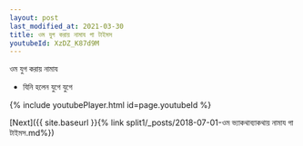 ```yaml
---
layout: post
last_modified_at: 2021-03-30
title: ওম যুগ করায় নামায গা টাইমস
youtubeId: XzDZ_K87d9M
---
```

 
 
 ওম যুগ করায় নামায  
 
 -  যিনি হলেন যুগে যুগে 
 
  
 
  
 
 
 
 
 
 


{% include youtubePlayer.html id=page.youtubeId %}
 
[Next]({{ site.baseurl }}{% link  split1/_posts/2018-07-01-ওম ভ্যাকথাব্যাকথায় নামায গা টাইমস.md%})
 
